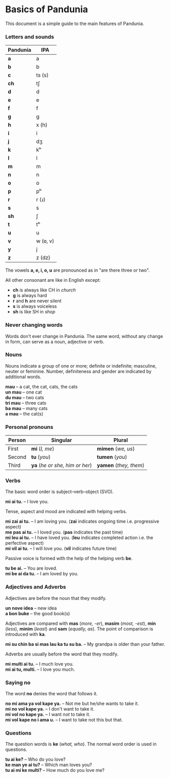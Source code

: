# Basics of Pandunia

This document is a simple guide to the main features of Pandunia.


### Letters and sounds

| Pandunia | IPA |
|----------|-----|
| **a**  | a |
| **b**  | b |
| **c**  | ts (s) |
| **ch** | tʃ |
| **d**  | d |
| **e**  | e |
| **f**  | f |
| **g**  | g |
| **h**  | x (h) |
| **i**  | i |
| **j**  | dʒ |
| **k**  | kʰ |
| **l**  | l |
| **m**  | m |
| **n**  | n |
| **o**  | o |
| **p**  | pʰ |
| **r**  | r (ɹ) |
| **s**  | s |
| **sh** | ʃ |
| **t**  | tʰ |
| **u**  | u |
| **v**  | w (ʋ, v) |
| **y**  | j |
| **z**  | z (dz) |

The vowels **a, e, i, o, u** are pronounced as in "are there three or two".

All other consonant are like in English except:

- **ch** is always like CH in _church_
- **g** is always hard
- **r** and **h** are never silent
- **s** is always voiceless
- **sh** is like SH in _shop_

### Never changing words

Words don't ever change in Pandunia.
The same word, without any change in form, can serve as a noun, adjective or verb.

### Nouns

Nouns indicate a group of one or more; definite or indefinite; masculine, neuter or feminine.
Number, definiteness and gender are indicated by additional words.

**mau**
– a cat, the cat, cats, the cats  
**un mau**
– one cat  
**du mau**
– two cats  
**tri mau**
– three cats  
**ba mau**
– many cats  
**a mau**
– the cat(s)

### Personal pronouns

| Person | Singular                         | Plural                  |
|--------|----------------------------------|-------------------------|
| First  | **mi** (_I, me_)                 | **mimen** (_we, us_)      |
| Second | **tu** (_you_)                   | **tumen** (_you_)         |
| Third  | **ya** (_he or she, him or her_) | **yamen** (_they, them_)  |

### Verbs

The basic word order is subject–verb–object (SVO).

**mi ai tu.**
– I love you.

Tense, aspect and mood are indicated with helping verbs.

**mi zai ai tu.**
– I am loving you.
(**zai** indicates ongoing time i.e. progressive aspect)  
**me pas ai tu.**
– I loved you.
(**pas** indicates the past time)  
**mi leu ai tu.**
– I have loved you.
(**leu** indicates completed action i.e. the perfective aspect)  
**mi vil ai tu.**
– I will love you.
(**vil** indicates future time)

Passive voice is formed with the help of the helping verb **be**.

**tu be ai.**
– You are loved.  
**mi be ai da tu.**
– I am loved by you.


### Adjectives and Adverbs

Adjectives are before the noun that they modify.

**un nove idea**
– new idea  
**a bon buke**
– the good book(s)

Adjectives are compared with
**mas** (_more, -er_), **masim** (_most, -est_),
**min** (_less_), **minim** (_least_) and **sam** (_equally, as_).
The point of comparison is introduced with **ka**.

**mi su chin ba si mas lau ka tu su ba.**
– My grandpa is older than your father.

Adverbs are usually before the word that they modify.

**mi multi ai tu.**
– I much love you.  
**mi ai tu, multi.**
– I love you much.


### Saying no

The word **no** denies the word that follows it.

**no mi ama ya vol kape ya.**
– Not me but he/she wants to take it.  
**mi no vol kape ya.**
– I don't want to take it.  
**mi vol no kape ya.**
– I want _not_ to take it.  
**mi vol kape no i ama u.**
– I want to take not this but that.


### Questions

The question words is
**ke** (_what, who_).
The normal word order is used in questions.

**tu ai ke?**
– Who do you love?  
**ke man ye ai tu?**
– Which man loves you?  
**tu ai mi ke multi?**
– How much do you love me?

